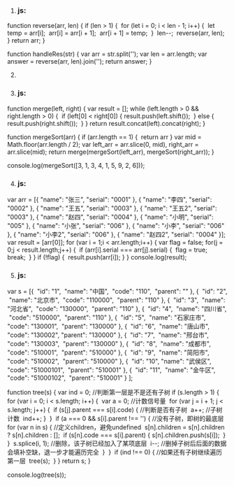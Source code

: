 1. ### js:

  function reverse(arr, len) {
     if (len > 1) {
  ​     for (let i = 0; i < len - 1; i++) {
  ​       let temp = arr[i];
  ​       arr[i] = arr[i + 1];
  ​       arr[i + 1] = temp;
  ​     }
  ​     len--;
  ​     reverse(arr, len);
     }
     return arr;
   }

   function handleRes(str) {
     var arr = str.split('');
     var len = arr.length;
     var answer = reverse(arr, len).join('');
     return answer;
   }

2. 

3. ### js:
  function merge(left, right) {
     var result = [];
     while (left.length > 0 && right.length > 0) {
  ​     if (left[0] < right[0]) {
  ​       result.push(left.shift());
  ​     } else {
  ​       result.push(right.shift());
  ​     }
     }
     return result.concat(left).concat(right);
   }

   function mergeSort(arr) {
     if (arr.length == 1) {
  ​     return arr
     }
     var mid = Math.floor(arr.length / 2);
     var left_arr = arr.slice(0, mid),
  ​       right_arr = arr.slice(mid);
     return merge(mergeSort(left_arr), mergeSort(right_arr));
   }

   console.log(mergeSort([3, 1, 3, 4, 1, 5, 9, 2, 6]));

4. ### js:
  var arr = [{
     "name": "张三",
     "serial": "0001"
   }, {
     "name": "李四",
     "serial": "0002"
   }, {
     "name": "王五",
     "serial": "0003"
   }, {
     "name": "王五2",
     "serial": "0003"
   }, {
     "name": "赵四",
     "serial": "0004"
   }, {
     "name": "小明",
     "serial": "005"
   }, {
     "name": "小张",
     "serial": "006"
   }, {
     "name": "小李",
     "serial": "006"
   }, {
     "name": "小李2",
     "serial": "006"
   }, {
     "name": "赵四2",
     "serial": "0004"
   }];
   var result = [arr[0]];
   for (var i = 1;i < arr.length;i++) {
     var flag = false;
     for(j = 0;j < result.length;j++) {
  ​     if (arr[i].serial === arr[j].serial) {
  ​       flag = true;
  ​       break;
  ​     }
     }
     if (!flag) {
  ​     result.push(arr[i]);
     }
   }
   console.log(result);

5. ### js: 
  var s = [{
  ​     "id": "1",
  ​     "name": "中国",
  ​     "code": "110",
  ​     "parent": ""
     },
     {
  ​     "id": "2",
  ​     "name": "北京市",
  ​     "code": "110000",
  ​     "parent": "110"
     },
     {
  ​     "id": "3",
  ​     "name": "河北省",
  ​     "code": "130000",
  ​     "parent": "110"
     },
     {
  ​     "id": "4",
  ​     "name": "四川省",
  ​     "code": "510000",
  ​     "parent": "110"
     },
     {
  ​     "id": "5",
  ​     "name": "石家庄市",
  ​     "code": "130001",
  ​     "parent": "130000"
     },
     {
  ​     "id": "6",
  ​     "name": "唐山市",
  ​     "code": "130002",
  ​     "parent": "130000"
     },
     {
  ​     "id": "7",
  ​     "name": "邢台市",
  ​     "code": "130003",
  ​     "parent": "130000"
     },
     {
  ​     "id": "8",
  ​     "name": "成都市",
  ​     "code": "510001",
  ​     "parent": "510000"
     },
     {
  ​     "id": "9",
  ​     "name": "简阳市",
  ​     "code": "510002",
  ​     "parent": "510000"
     },
     {
  ​     "id": "10",
  ​     "name": "武侯区",
  ​     "code": "51000101",
  ​     "parent": "510001"
     },
     {
  ​     "id": "11",
  ​     "name": "金牛区",
  ​     "code": "51000102",
  ​     "parent": "510001"
     }
   ];

   function tree(s) {
     var ind = 0; //判断第一层是不是还有子树
     if (s.length > 1) {
  ​     for (var i = 0; i < s.length; i++) {
  ​       var a = 0; //计数信号量
  ​       for (var j = i + 1; j < s.length; j++) {
  ​         if (s[j].parent === s[i].code) { //判断是否有子树
  ​           a++; //子树计数
  ​           ind++;
  ​         }
  ​       }
  ​       if (a === 0 && s[i].parent !== '') { //没有子树，即树的最底层
  ​         for (var n in s) {
  ​           //定义children，避免undefined
  ​           s[n].children = s[n].children ? s[n].children : [];
  ​           if (s[n].code === s[i].parent) {
  ​             s[n].children.push(s[i]);
  ​           }
  ​         }
  ​         s.splice(i, 1); //删除，该子树已经加入了某项底层
  ​         i--; //删掉子树后后面的数据会填补空缺，退一步才能遍历完全
  ​       }
  ​     }
  ​     if (ind !== 0) { //如果还有子树继续遍历第一层
  ​       tree(s);
  ​     }
     }
     return s;
   }

   console.log(tree(s));